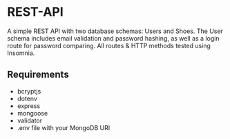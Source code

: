 # REST-API

A simple REST API with two database schemas: Users and Shoes. The User schema includes email validation and password hashing, as well as a login route for password comparing. All routes & HTTP methods tested using Insomnia.

## Requirements
- bcryptjs
- dotenv
- express
- mongoose
- validator
- .env file with your MongoDB URI